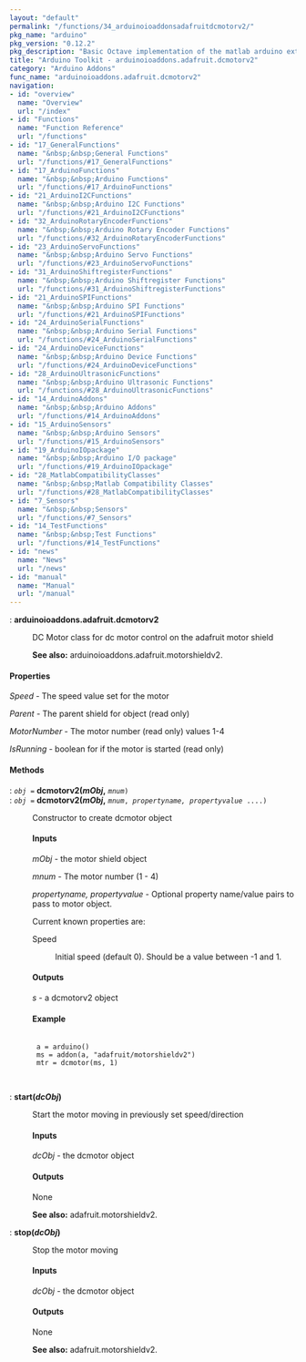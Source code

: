 ```yaml
---
layout: "default"
permalink: "/functions/34_arduinoioaddonsadafruitdcmotorv2/"
pkg_name: "arduino"
pkg_version: "0.12.2"
pkg_description: "Basic Octave implementation of the matlab arduino extension,  allowing communication to a programmed arduino board to control its  hardware."
title: "Arduino Toolkit - arduinoioaddons.adafruit.dcmotorv2"
category: "Arduino Addons"
func_name: "arduinoioaddons.adafruit.dcmotorv2"
navigation:
- id: "overview"
  name: "Overview"
  url: "/index"
- id: "Functions"
  name: "Function Reference"
  url: "/functions"
- id: "17_GeneralFunctions"
  name: "&nbsp;&nbsp;General Functions"
  url: "/functions/#17_GeneralFunctions"
- id: "17_ArduinoFunctions"
  name: "&nbsp;&nbsp;Arduino Functions"
  url: "/functions/#17_ArduinoFunctions"
- id: "21_ArduinoI2CFunctions"
  name: "&nbsp;&nbsp;Arduino I2C Functions"
  url: "/functions/#21_ArduinoI2CFunctions"
- id: "32_ArduinoRotaryEncoderFunctions"
  name: "&nbsp;&nbsp;Arduino Rotary Encoder Functions"
  url: "/functions/#32_ArduinoRotaryEncoderFunctions"
- id: "23_ArduinoServoFunctions"
  name: "&nbsp;&nbsp;Arduino Servo Functions"
  url: "/functions/#23_ArduinoServoFunctions"
- id: "31_ArduinoShiftregisterFunctions"
  name: "&nbsp;&nbsp;Arduino Shiftregister Functions"
  url: "/functions/#31_ArduinoShiftregisterFunctions"
- id: "21_ArduinoSPIFunctions"
  name: "&nbsp;&nbsp;Arduino SPI Functions"
  url: "/functions/#21_ArduinoSPIFunctions"
- id: "24_ArduinoSerialFunctions"
  name: "&nbsp;&nbsp;Arduino Serial Functions"
  url: "/functions/#24_ArduinoSerialFunctions"
- id: "24_ArduinoDeviceFunctions"
  name: "&nbsp;&nbsp;Arduino Device Functions"
  url: "/functions/#24_ArduinoDeviceFunctions"
- id: "28_ArduinoUltrasonicFunctions"
  name: "&nbsp;&nbsp;Arduino Ultrasonic Functions"
  url: "/functions/#28_ArduinoUltrasonicFunctions"
- id: "14_ArduinoAddons"
  name: "&nbsp;&nbsp;Arduino Addons"
  url: "/functions/#14_ArduinoAddons"
- id: "15_ArduinoSensors"
  name: "&nbsp;&nbsp;Arduino Sensors"
  url: "/functions/#15_ArduinoSensors"
- id: "19_ArduinoIOpackage"
  name: "&nbsp;&nbsp;Arduino I/O package"
  url: "/functions/#19_ArduinoIOpackage"
- id: "28_MatlabCompatibilityClasses"
  name: "&nbsp;&nbsp;Matlab Compatibility Classes"
  url: "/functions/#28_MatlabCompatibilityClasses"
- id: "7_Sensors"
  name: "&nbsp;&nbsp;Sensors"
  url: "/functions/#7_Sensors"
- id: "14_TestFunctions"
  name: "&nbsp;&nbsp;Test Functions"
  url: "/functions/#14_TestFunctions"
- id: "news"
  name: "News"
  url: "/news"
- id: "manual"
  name: "Manual"
  url: "/manual"
---
```

<dl class="first-deftypefn">
<dt class="deftypefn" id="index-arduinoioaddons_002eadafruit_002edcmotorv2"><span class="category-def">: </span><span><strong class="def-name">arduinoioaddons.adafruit.dcmotorv2</strong><a class="copiable-link" href="#index-arduinoioaddons_002eadafruit_002edcmotorv2"></a></span></dt>
<dd><p>DC Motor class for dc motor control on the adafruit motor shield
</p>

<p><strong class="strong">See also:</strong> arduinoioaddons.adafruit.motorshieldv2.
 </p></dd></dl>

<h4 class="subsubheading" id="Properties"><span>Properties<a class="copiable-link" href="#Properties"></a></span></h4>
<p><var class="var">Speed</var> - The speed value set for the motor
</p>
<p><var class="var">Parent</var> - The parent shield for object (read only)
</p>
<p><var class="var">MotorNumber</var> - The motor number (read only) values 1-4
</p>
<p><var class="var">IsRunning</var> - boolean for if the motor is started (read only)
</p>
<h4 class="subheading" id="Methods"><span>Methods<a class="copiable-link" href="#Methods"></a></span></h4>
<dl class="first-deftypefn">
<dt class="deftypefn" id="index-dcmotorv2_0028mObj_002c"><span class="category-def">: </span><span><code class="def-type"><var class="var">obj</var> =</code> <strong class="def-name">dcmotorv2(<var class="var">mObj</var>,</strong> <code class="def-code-arguments"><var class="var">mnum</var>)</code><a class="copiable-link" href="#index-dcmotorv2_0028mObj_002c"></a></span></dt>
<dt class="deftypefnx def-cmd-deftypefn" id="index-dcmotorv2_0028mObj_002c-1"><span class="category-def">: </span><span><code class="def-type"><var class="var">obj</var> =</code> <strong class="def-name">dcmotorv2(<var class="var">mObj</var>,</strong> <code class="def-code-arguments"><var class="var">mnum</var>, <var class="var">propertyname, propertyvalue</var> ....)</code><a class="copiable-link" href="#index-dcmotorv2_0028mObj_002c-1"></a></span></dt>
<dd><p>Constructor to create dcmotor object
 </p><h4 class="subsubheading" id="Inputs"><span>Inputs<a class="copiable-link" href="#Inputs"></a></span></h4>
<p><var class="var">mObj</var> - the motor shield object
</p>
<p><var class="var">mnum</var> - The motor number (1 - 4)
</p>
<p><var class="var">propertyname, propertyvalue</var> - Optional property name/value 
 pairs to pass to motor object.
</p>
<p>Current known properties are:
 </p><dl class="table">
<dt>Speed</dt>
<dd><p>Initial speed (default 0). Should be a value between -1 and 1.
 </p></dd>
</dl>

<h4 class="subsubheading" id="Outputs"><span>Outputs<a class="copiable-link" href="#Outputs"></a></span></h4>
<p><var class="var">s</var> - a dcmotorv2 object
</p>
<h4 class="subsubheading" id="Example"><span>Example<a class="copiable-link" href="#Example"></a></span></h4>
<div class="example">
<pre class="example-preformatted"> <code class="code">
 a = arduino()
 ms = addon(a, &quot;adafruit/motorshieldv2&quot;)
 mtr = dcmotor(ms, 1)
 </code>
 </pre></div>
</dd></dl>

<dl class="first-deftypefn">
<dt class="deftypefn" id="index-start_0028dcObj_0029"><span class="category-def">: </span><span><strong class="def-name">start(<var class="var">dcObj</var>)</strong><a class="copiable-link" href="#index-start_0028dcObj_0029"></a></span></dt>
<dd><p>Start the motor moving in previously set speed/direction
</p>
<h4 class="subsubheading" id="Inputs-1"><span>Inputs<a class="copiable-link" href="#Inputs-1"></a></span></h4>
<p><var class="var">dcObj</var> - the dcmotor object
</p>
<h4 class="subsubheading" id="Outputs-1"><span>Outputs<a class="copiable-link" href="#Outputs-1"></a></span></h4>
<p>None
</p>

<p><strong class="strong">See also:</strong> adafruit.motorshieldv2.
 </p></dd></dl>

<dl class="first-deftypefn">
<dt class="deftypefn" id="index-stop_0028dcObj_0029"><span class="category-def">: </span><span><strong class="def-name">stop(<var class="var">dcObj</var>)</strong><a class="copiable-link" href="#index-stop_0028dcObj_0029"></a></span></dt>
<dd><p>Stop the motor moving
</p>
<h4 class="subsubheading" id="Inputs-2"><span>Inputs<a class="copiable-link" href="#Inputs-2"></a></span></h4>
<p><var class="var">dcObj</var> - the dcmotor object
</p>
<h4 class="subsubheading" id="Outputs-2"><span>Outputs<a class="copiable-link" href="#Outputs-2"></a></span></h4>
<p>None
</p>

<p><strong class="strong">See also:</strong> adafruit.motorshieldv2.
 </p></dd></dl>